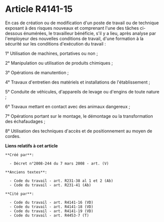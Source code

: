 # Article R4141-15

En cas de création ou de modification d'un poste de travail ou de technique exposant à des risques nouveaux et comprenant
l'une des tâches ci-dessous énumérées, le travailleur bénéficie, s'il y a lieu, après analyse par l'employeur des nouvelles
conditions de travail, d'une formation à la sécurité sur les conditions d'exécution du travail :

1° Utilisation de machines, portatives ou non ;

2° Manipulation ou utilisation de produits chimiques ;

3° Opérations de manutention ;

4° Travaux d'entretien des matériels et installations de l'établissement ;

5° Conduite de véhicules, d'appareils de levage ou d'engins de toute nature ;

6° Travaux mettant en contact avec des animaux dangereux ;

7° Opérations portant sur le montage, le démontage ou la transformation des échafaudages ;

8° Utilisation des techniques d'accès et de positionnement au moyen de cordes.

**Liens relatifs à cet article**

	**Créé par**:

	  - Décret n°2008-244 du 7 mars 2008 - art. (V)

	**Anciens textes**:

	  - Code du travail - art. R231-38 al 1 et 2 (Ab)
	  - Code du travail - art. R231-41 (Ab)

	**Cité par**:

	  - Code du travail - art. R4141-16 (VD)
	  - Code du travail - art. R4141-18 (VD)
	  - Code du travail - art. R4141-19 (VD)
	  - Code du travail - art. R4453-7 (T)
